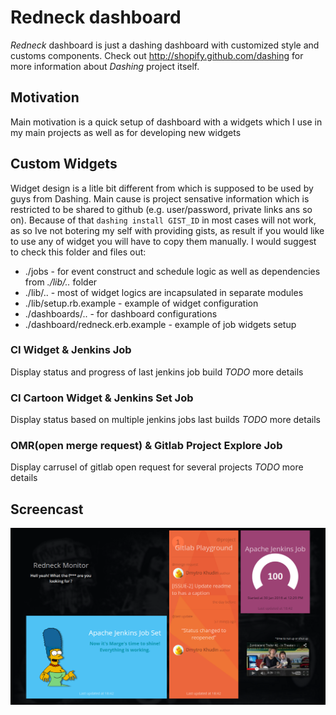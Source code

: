 # Redneck dashboard
_Redneck_ dashboard is just a dashing dashboard with customized style and customs components. Check out http://shopify.github.com/dashing for more information about _Dashing_ project itself.

## Motivation
Main motivation is a quick setup of dashboard with a widgets which I use in my main projects as well as for developing new widgets

## Custom Widgets
Widget design is a litle bit different from which is supposed to be used by guys from Dashing. Main cause is project sensative information which is restricted to be shared to github (e.g. user/password, private links ans so on). Because of that `dashing install GIST_ID` in most cases will not work, as so Ive not botering my self with providing gists, as result if you would like to use any of widget you will have to copy them manually. I would suggest to check this folder and files out:
 
 * ./jobs - for event construct and schedule logic as well as dependencies from _./lib/.._ folder  
 * ./lib/.. - most of widget logics are incapsulated in separate modules    
 * ./lib/setup.rb.example - example of widget configuration
 * ./dashboards/.. - for dashboard configurations
 * ./dashboard/redneck.erb.example - example of job widgets setup

### CI Widget & Jenkins Job
Display status and progress of last jenkins job build
_TODO_ more details

### CI Cartoon Widget & Jenkins Set Job
Display status based on multiple jenkins jobs last builds
_TODO_ more details

### OMR(open merge request) & Gitlab Project Explore Job 
Display carrusel of gitlab open request for several projects
_TODO_ more details

## Screencast
![Alt text](/demoscreen.png?raw=true "Redneck Example Dashboard")
